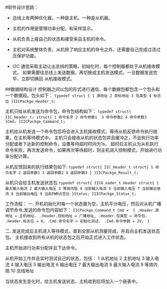 #软件设计思路：
* 总线上有两种优化器，一种是主机，一种是从机器。
* 主机的作用是管理功率分配，和采样显示。
* 从机负责上报自己的状态和接受来自主机的命令。
* 主机对系统整体负责，从机除了响应主机的命令之外，还需要自己完成过流过压保护功能。

* I2C 通信采取主动让出总线的策略，初始化时，每个控制器都处于从机接收模式，
如果需要往总线上发送数据，再切换成主机发送模式，一旦数据发送完毕，立即切换回
从机接收模式。

##数据结构设计
控制器之间以包的形式进行通信，每个数据包都包含一个包头和一个数据段。包头如下：
`typedef struct {
	1 源地址
	2 目标地址
	3 包类型
	4 标志位
}IICPackge_Header_t;`

主机只给从机发送为命令包，命令包结构如下：
`typedef struct{
	 IIC_Header_t;
	struct{
	  1 命令名字
	  2 命令参数1 
	  3 命令参数2
	  4 命令参数3		
	}Cmd;
}IICPackge_Command_t;`


主机给从机发送一个命令包后将会进入主机接收模式，等待从机反馈命令执行结果，在主机等待模式中，
主机只会接收从机的状态包并且缓冲之，不会执行功率分配或者下达新的控制命令，设置等待超时时间为1s，
超时后主机认为从机执行命令失败，再次发送命令，如果再次等待超时，则主机进入控制模式，开始进行功率分配计算。


从机反馈回来的执行结果包如下:
`typedef struct{
	IIC_Header_t
	struct{
	  1 命令名字
	  2 返回参数1
	  3 返回参数2
	  4 返回参数3
	}
}IICPackge_Result_t;`


从机只会给主机发送状态包
`typedef struct{
	 IICH_eader_t Header
	struct{
		1 最大输入电流
		2 最大输入电压
		3 等效内阻
		4 当前输入电流
		5 当前输入电压
		7 当前输出电流
		8 当前输出电压
		9 当前PWM占空比
	}Status;
}IICPackge_Status_t;`


工作流程：
一. 开机初始化时每一个状态置为空，主机平分电压，然后对从机广播调节命令,发送的命令包内容如下：
`IICPackge_Command_t Cmd = 
{
	.Header.源地址 = 主机地址，
	.Header.目标地址 = 广播地址,
	.Header.包类型 = 命令包，
	.Header.标志位 = 0,
	.Cmd.命令名字 = 初始化测试，
	.Cmd.命令参数 = 2V，
} `

二. 发送完成后主机进入等待模式，直到全部从机测量完成，并且向主机发送状态包。
主机接收到所有从机的状态包之后开始正式进入工作状态。

主机开始进行功率分配并且下达命令。

从机开始工作并且实时测试自己的状态，包括：
1  从机地址
2  主机地址
3  输入电流
4  输入电压
5  输出电流
6  输出电压
7  最大输出电流
8  最大输入电流
9  等效内阻
10 总线地址 

当状态发生变化时，给主机发送状态，主机收到后将加入一个链表中。